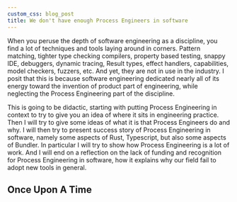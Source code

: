 ```yaml
---
custom_css: blog_post
title: We don't have enough Process Engineers in software
---
```

When you peruse the depth of software engineering as a discipline, you find a lot of techniques and tools laying around in corners. Pattern matching, tighter type checking compilers, property based testing, snappy IDE, debuggers, dynamic tracing, Result types, effect handlers, capabilities, model checkers, fuzzers, etc. And yet, they are not in use in the industry. I posit that this is because software engineering dedicated nearly all of its energy toward the invention of product part of engineering, while neglecting the Process Engineering part of the discipline.
<!--more--> 

This is going to be didactic, starting with putting Process Engineering in context to try to give you an idea of where it sits in engineering practice. Then I will try to give some ideas of what it is that Process Engineers do and why. I will then try to present success story of Process Engineering in software, namely some aspects of Rust, Typescript, but also some aspects of Bundler. In particular I will try to show how Process Engineering is a lot of work. And I will end on a reflection on the lack of funding and recognition for Process Engineering in software, how it explains why our field fail to adopt new tools in general.

## Once Upon A Time